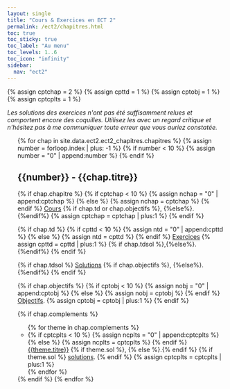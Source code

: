```yaml
---
layout: single
title: "Cours & Exercices en ECT 2"
permalink: /ect2/chapitres.html
toc: true
toc_sticky: true
toc_label: "Au menu"
toc_levels: 1..6
toc_icon: "infinity"
sidebar:
  nav: "ect2"
---
```


{% assign cptchap = 2 %}
{% assign cpttd = 1 %}
{% assign cptobj = 1 %}
{% assign cptcplts = 1 %}

<i>
Les solutions des exercices n'ont pas été suffisamment relues et comportent encore des coquilles. Utilisez les avec un regard critique et n'hésitez pas à me communiquer toute erreur que vous auriez constatée.
</i>

<ul start="0" style="list-style-type:none">
{% for chap in site.data.ect2.ect2_chapitres.chapitres %}
 {% assign number = forloop.index | plus: -1 %}
 {% if number < 10 %}
  {% assign number = "0" | append:number %}
 {% endif %}

 <li>
 <h2 class="mycss" id="chap_{{number}}">{{number}} - {{chap.titre}}
 </h2>
  {% if chap.chapitre %}
   {% if cptchap < 10 %}
    {% assign nchap = "0" | append:cptchap %}
    {% else %}
    {% assign nchap = cptchap %}
   {% endif %}
   <a href="./chapitres/ect2-chap{{nchap}}.pdf">Cours</a>
   {% if chap.td or chap.objectifs %}, {%else%}. {%endif%}
   {% assign cptchap = cptchap | plus:1 %}
  {% endif %}

 {% if chap.td %}
  {% if cpttd < 10 %}
   {% assign ntd = "0" | append:cpttd %}
   {% else %}
   {% assign ntd = cpttd %}
  {% endif %}
   <a href="./exercices/ect2-exos_e{{ntd}}.pdf">Exercices</a>
  {% assign cpttd = cpttd | plus:1 %}
  {% if chap.tdsol %},{%else%}.{%endif%}
 {% endif %}
  
 {% if chap.tdsol %}
   <a href="./exercices/ect2-exos_s{{number}}.pdf">Solutions</a>
   {% if chap.objectifs %}, {%else%}. {%endif%}
 {% endif %}


 {% if chap.objectifs %}
  {% if cptobj < 10 %}
   {% assign nobj = "0" | append:cptobj %}
   {% else %}
   {% assign nobj = cptobj %}
  {% endif %}
 <a href="./objectifs/ect2-objectifs{{nobj}}.pdf">Objectifs</a>.
 {% assign cptobj = cptobj | plus:1 %}
 {% endif %}

 {% if chap.complements %}
 <ul>
 {% for theme in chap.complements %}
  <li>
  {% if cptcplts < 10 %}
    {% assign ncplts = "0" | append:cptcplts %}
    {% else %}
    {% assign ncplts = cptcplts %}
   {% endif %}
   <a href="./complements/ect2-cplts_e{{ncplts}}.pdf">{{theme.titre}}</a>
   {% if theme.sol %}, {% else %}.{% endif %}
   {% if theme.sol %}
    <a href="./complements/ect2-cplts_s{{ncplts}}.pdf">solutions</a>.
   {% endif %}
   {% assign cptcplts = cptcplts | plus:1 %}
  </li>
  {% endfor %}
 </ul>
 {% endif %}
{% endfor %}